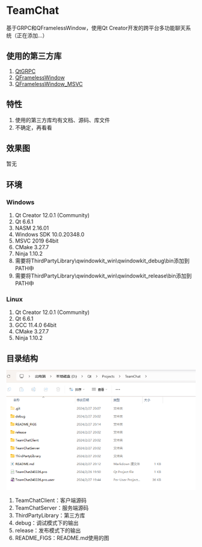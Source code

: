 # TeamChat
基于GRPC和QFramelessWindow，使用Qt Creator开发的跨平台多功能聊天系统（正在添加...）

## 使用的第三方库
1. [QtGRPC](https://github.com/NoCaiTnT/QtGrpc)
2. [QFramelessWindow](https://github.com/NoCaiTnT/QFramelessWindow)
3. [QFramelessWindow_MSVC](https://github.com/NoCaiTnT/QFramelessWindow_MSVC)

## 特性
1. 使用的第三方库均有文档、源码、库文件
2. 不确定，再看看

## 效果图
暂无

## 环境
### Windows
1. Qt Creator 12.0.1 (Community)
2. Qt 6.6.1
3. NASM 2.16.01
4. Windows SDK 10.0.20348.0
5. MSVC 2019 64bit
6. CMake 3.27.7
7. Ninja 1.10.2
8. 需要将ThirdPartyLibrary\qwindowkit_win\qwindowkit_debug\bin添加到PATH中
9. 需要将ThirdPartyLibrary\qwindowkit_win\qwindowkit_release\bin添加到PATH中

### Linux
1. Qt Creator 12.0.1 (Community)
2. Qt 6.6.1
3. GCC 11.4.0 64bit
4. CMake 3.27.7
5. Ninja 1.10.2

## 目录结构
![](README_FIGS/directory_structure.png)
1. TeamChatClient：客户端源码
2. TeamChatServer：服务端源码
3. ThirdPartyLibrary：第三方库
4. debug：调试模式下的输出
5. release：发布模式下的输出
6. README_FIGS：README.md使用的图
